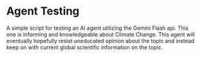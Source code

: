 # Agent Testing

A simple script for testing an AI agent utilizing the Gemini Flash api. This one is informing and knowledgeable about Climate Change. This agent will eventually hopefully resist uneducated opinion about the topic and instead keep on with current global scientific information on the topic.
